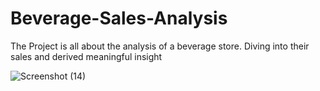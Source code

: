 # Beverage-Sales-Analysis
The Project is all about the analysis of a beverage store. Diving into their sales and derived meaningful insight 

![Screenshot (14)](https://github.com/user-attachments/assets/f735967d-47ae-48e1-9c6f-651c5d4fcc1b)


